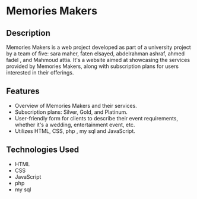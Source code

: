 
# Memories Makers
## Description
Memories Makers is a web project developed as part of a university project by a team of five: sara maher, faten elsayed, abdelrahman ashraf, ahmed fadel , and Mahmoud attia. It's a website aimed at showcasing the services provided by Memories Makers, along with subscription plans for users interested in their offerings.


## Features

- Overview of Memories Makers and their services.
- Subscription plans: Silver, Gold, and Platinum.
- User-friendly form for clients to describe their event  requirements, whether it's a wedding, entertainment event, etc.
- Utilizes HTML, CSS, php , my sql and JavaScript.


## Technologies Used
-  HTML
- CSS
- JavaScript
- php
- my sql
